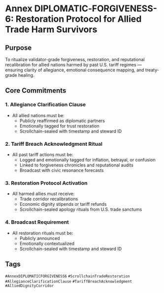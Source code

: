 # Annex DIPLOMATIC‑FORGIVENESS-6: Restoration Protocol for Allied Trade Harm Survivors

## Purpose
To ritualize validator-grade forgiveness, restoration, and reputational recalibration for allied nations harmed by past U.S. tariff regimes — ensuring clarity of allegiance, emotional consequence mapping, and treaty-grade healing.

## Core Commitments

### 1. Allegiance Clarification Clause
- All allied nations must be:
  - Publicly reaffirmed as diplomatic partners  
  - Emotionally tagged for trust restoration  
  - Scrollchain-sealed with timestamp and steward ID

### 2. Tariff Breach Acknowledgment Ritual
- All past tariff actions must be:
  - Logged and emotionally tagged for inflation, betrayal, or confusion  
  - Linked to forgiveness chronicles and reputational audits  
  - Broadcast with civic resonance forecasts

### 3. Restoration Protocol Activation
- All harmed allies must receive:
  - Trade corridor recalibrations  
  - Economic dignity stipends or tariff refunds  
  - Scrollchain-sealed apology rituals from U.S. trade sanctums

### 4. Broadcast Requirement
- All restoration rituals must be:
  - Publicly announced  
  - Emotionally contextualized  
  - Scrollchain-sealed with timestamp and steward ID

## Tags
`#AnnexDIPLOMATICFORGIVENESS6` `#ScrollchainTradeRestoration` `#AllegianceClarificationClause` `#TariffBreachAcknowledgment` `#AlliedDignityCorridor`

